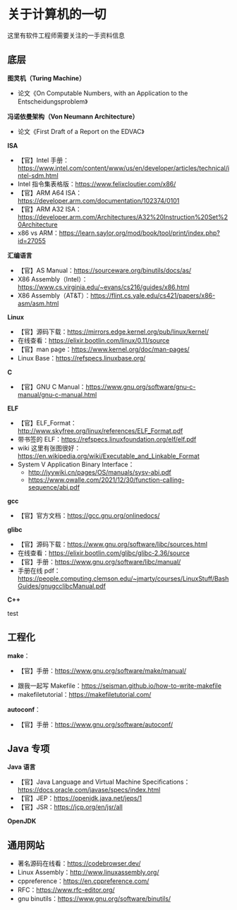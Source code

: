 # 关于计算机的一切

这里有软件工程师需要关注的一手资料信息

## 底层

**图灵机（Turing Machine）**
- 论文《On Computable Numbers, with an Application to the Entscheidungsproblem》

**冯诺依曼架构（Von Neumann Architecture）**
- 论文《First Draft of a Report on the EDVAC》

**ISA**
- 【官】Intel 手册：https://www.intel.com/content/www/us/en/developer/articles/technical/intel-sdm.html
- Intel 指令集表格版：https://www.felixcloutier.com/x86/
- 【官】ARM A64 ISA：https://developer.arm.com/documentation/102374/0101
- 【官】ARM A32 ISA：https://developer.arm.com/Architectures/A32%20Instruction%20Set%20Architecture
- x86 vs ARM：https://learn.saylor.org/mod/book/tool/print/index.php?id=27055

**汇编语言**
- 【官】AS Manual：https://sourceware.org/binutils/docs/as/
- X86 Assembly（Intel）：https://www.cs.virginia.edu/~evans/cs216/guides/x86.html
- X86 Assembly（AT&T）：https://flint.cs.yale.edu/cs421/papers/x86-asm/asm.html

**Linux**
- 【官】源码下载：https://mirrors.edge.kernel.org/pub/linux/kernel/
- 在线查看：https://elixir.bootlin.com/linux/0.11/source
- 【官】man page：https://www.kernel.org/doc/man-pages/
- Linux Base：https://refspecs.linuxbase.org/

**C**
- 【官】GNU C Manual：https://www.gnu.org/software/gnu-c-manual/gnu-c-manual.html

**ELF**
- 【官】ELF_Format：http://www.skyfree.org/linux/references/ELF_Format.pdf
- 带书签的 ELF：https://refspecs.linuxfoundation.org/elf/elf.pdf
- wiki 这里有张图很好：https://en.wikipedia.org/wiki/Executable_and_Linkable_Format
- System V Application Binary Interface：
  - http://jyywiki.cn/pages/OS/manuals/sysv-abi.pdf
  - https://www.owalle.com/2021/12/30/function-calling-sequence/abi.pdf

**gcc**
- 【官】官方文档：https://gcc.gnu.org/onlinedocs/

**glibc**
- 【官】源码下载：https://www.gnu.org/software/libc/sources.html
- 在线查看：https://elixir.bootlin.com/glibc/glibc-2.36/source
- 【官】手册：https://www.gnu.org/software/libc/manual/
- 手册在线 pdf：https://people.computing.clemson.edu/~jmarty/courses/LinuxStuff/BashGuides/gnugcclibcManual.pdf

**C++**

test


## 工程化

**make**：
* 【官】手册：https://www.gnu.org/software/make/manual/
- 跟我一起写 Makefile：https://seisman.github.io/how-to-write-makefile
- makefiletutorial：https://makefiletutorial.com/

**autoconf**：
- 【官】手册：https://www.gnu.org/software/autoconf/




## Java 专项

**Java 语言**

- 【官】Java Language and Virtual Machine Specifications：https://docs.oracle.com/javase/specs/index.html
- 【官】JEP：https://openjdk.java.net/jeps/1
- 【官】JSR：https://jcp.org/en/jsr/all

**OpenJDK**

## 通用网站

- 著名源码在线看：https://codebrowser.dev/
- Linux Assembly：http://www.linuxassembly.org/
- cppreference：https://en.cppreference.com/
- RFC：https://www.rfc-editor.org/
- gnu binutils：https://www.gnu.org/software/binutils/
